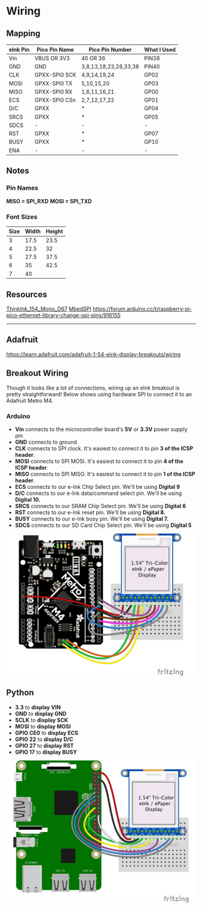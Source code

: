 
# Wiring

## Mapping
| eInk Pin | Pico Pin Name  | Pico Pin Number       | What I Used |
|----------|----------------|-----------------------|-------------|
| Vin      | VBUS OR 3V3    | 40 OR 36              | PIN38       |
| GND      | GND            | 3,8,13,18,23,28,33,38 | PIN40       |
| CLK      | GPXX-SPI0 SCK  | 4,9,14,19,24          | GP02        |
| MOSI     | GPXX-SPI0 TX   | 5,10,15,20            | GP03        |
| MISO     | GPXX-SPI0 RX   | 1,6,11,16,21          | GP00        |
| ECS      | GPXX-SPI0 CSn  | 2,7,12,17,22          | GP01        |
| D/C      | GPXX           | *                     | GP04        |
| SRCS     | GPXX           | *                     | GP05        |
| SDCS     | -              | -                     | -           |
| RST      | GPXX           | *                     | GP07        |
| BUSY     | GPXX           | *                     | GP10        |
| ENA      | -              | -                     | -           |


## Notes
### Pin Names
**MISO = SPI_RXD**
**MOSI = SPI_TXD**


### Font Sizes
| Size | Width  | Height |
|------|--------|--------|
|  3   |  17.5  |  23.5  |
|  4   |  22.5  |   32   |
|  5   |  27.5  |  37.5  |
|  6   |   35   |  42.5  |
|  7   |   40   |        |


## Resources
[ThinkInk_154_Mono_D67](https://github.com/adafruit/Adafruit_EPD/blob/08571489fbaf89161bb3659531d63f6c58ea10d4/src/panels/ThinkInk_154_Mono_D67.h#L14)
[MbedSPI](https://github.com/arduino/ArduinoCore-mbed/blob/52caeac0926acbfb9a3f2b0fa3ba1c9996f103ec/libraries/SPI/SPI.h#L31)
https://forum.arduino.cc/t/raspberry-pi-pico-ethernet-library-change-spi-pins/916155


---

## Adafruit
https://learn.adafruit.com/adafruit-1-54-eink-display-breakouts/wiring

## Breakout Wiring
Though it looks like a lot of connections, wiring up an eInk breakout is pretty straightforward! Below shows using hardware SPI to connect it to an Adafruit Metro M4.


### Arduino

- **Vin** connects to the microcontroller board's **5V** or **3.3V** power supply pin
- **GND** connects to ground
- **CLK** connects to SPI clock. It's easiest to connect it to pin **3 of the ICSP header**.
- **MOSI** connects to SPI MOSI. It's easiest to connect it to pin **4 of the ICSP header**.
- **MISO** connects to SPI MISO. It's easiest to connect it to pin **1 of the ICSP header**.
- **ECS** connects to our e-Ink Chip Select pin. We'll be using **Digital 9**
- **D/C** connects to our e-Ink data/command select pin. We'll be using **Digital 10.**
- **SRCS** connects to our SRAM Chip Select pin. We'll be using **Digital 6**
- **RST** connects to our e-Ink reset pin. We'll be using **Digital 8.**
- **BUSY** connects to our e-Ink busy pin. We'll be using **Digital 7.**
- **SDCS** connects to our SD Card Chip Select pin. We'll be using **Digital 5**

![](ArduinoPins.jpeg)


## Python

- **3.3** to **display VIN**
- **GND** to **display GND**
- **SCLK** to **display SCK**
- **MOSI** to **display MOSI**
- **GPIO CE0** to **display ECS**
- **GPIO 22** to **display D/C**
- **GPIO 27** to **display RST**
- **GPIO 17** to **display BUSY**

![](PythonPins.jpeg)
